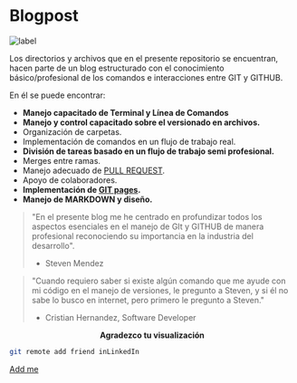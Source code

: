 # Blogpost
![label](https://i.imgur.com/W856jIv.png)

Los directorios y archivos que en el presente repositorio se encuentran, hacen parte de un blog estructurado con el conocimiento básico/profesional de los comandos e interacciones entre GIT  y GITHUB.

En él se puede encontrar:

- **Manejo capacitado de Terminal y Línea de Comandos**
- **Manejo y control capacitado sobre el versionado en archivos.**
- Organización de carpetas. 
- Implementación de comandos en un flujo de trabajo real.
- **División de tareas basado en un flujo de trabajo semi profesional.**
- Merges entre ramas.
- Manejo adecuado de [PULL REQUEST](https://github.com/StevenMendezV/Blogpost.github.io/pulse).
- Apoyo de colaboradores.
- **Implementación de [GIT pages](https://stevenmendezv.github.io/Blogpost/blogpost.html).**
- **Manejo de MARKDOWN y diseño.**

> "En el presente blog me he centrado en profundizar todos los aspectos esenciales en el manejo de GIt y GITHUB de manera profesional reconociendo su importancia en la industria del desarrollo".
> - Steven Mendez

> "Cuando requiero saber si existe algún comando que me ayude con mi código en el manejo de versiones, le pregunto a Steven, y si él no sabe lo busco en internet, pero primero le pregunto a Steven."
> - Cristian Hernandez, Software Developer

**<center>Agradezco tu visualización</center>**

```sh
git remote add friend inLinkedIn
```

[Add me](https://www.linkedin.com/in/steven-mendez-velandia-8504b5226/)





